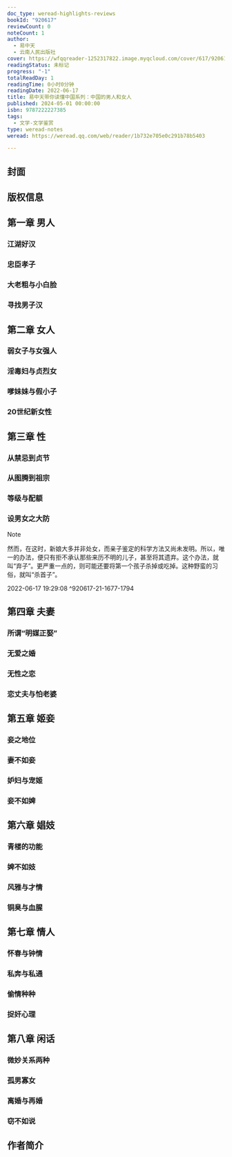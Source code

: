 ```yaml
---
doc_type: weread-highlights-reviews
bookId: "920617"
reviewCount: 0
noteCount: 1
author:
  - 易中天
  - 云南人民出版社
cover: https://wfqqreader-1252317822.image.myqcloud.com/cover/617/920617/t7_920617.jpg
readingStatus: 未标记
progress: "-1"
totalReadDay: 1
readingTime: 0小时0分钟
readingDate: 2022-06-17
title: 易中天带你读懂中国系列：中国的男人和女人
published: 2024-05-01 00:00:00
isbn: 9787222227385
tags:
  - 文学-文学鉴赏
type: weread-notes
weread: https://weread.qq.com/web/reader/1b732e705e0c291b78b5403

---
```



## 封面

## 版权信息

## 第一章 男人

### 江湖好汉

### 忠臣孝子

### 大老粗与小白脸

### 寻找男子汉

## 第二章 女人

### 弱女子与女强人

### 淫毒妇与贞烈女

### 嗲妹妹与假小子

### 20世纪新女性

## 第三章 性

### 从禁忌到贞节

### 从图腾到祖宗

### 等级与配额

### 设男女之大防

> [!NOTE] 
> 然而，在这时，新娘大多并非处女，而亲子鉴定的科学方法又尚未发明。所以，唯一的办法，便只有拒不承认那些来历不明的儿子，甚至将其遗弃。这个办法，就叫“弃子”。更严重一点的，则可能还要将第一个孩子杀掉或吃掉。这种野蛮的习俗，就叫“杀首子”。
> 
> 2022-06-17 19:29:08 ^920617-21-1677-1794

## 第四章 夫妻

### 所谓“明媒正娶”

### 无爱之婚

### 无性之恋

### 恋丈夫与怕老婆

## 第五章 姬妾

### 妾之地位

### 妻不如妾

### 妒妇与宠姬

### 妾不如婢

## 第六章 娼妓

### 青楼的功能

### 婢不如妓

### 风雅与才情

### 铜臭与血腥

## 第七章 情人

### 怀春与钟情

### 私奔与私通

### 偷情种种

### 捉奸心理

## 第八章 闲话

### 微妙关系两种

### 孤男寡女

### 离婚与再婚

### 窃不如说

## 作者简介

